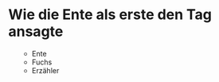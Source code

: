 <h1>Wie die Ente als erste den Tag ansagte</h1>
<ul>
  <ul>
  <li>Ente</li>
  <li>Fuchs</li>
  <li>Erzähler</li>
</ul>
